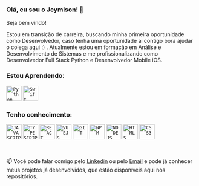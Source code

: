 ### Olá, eu sou o Jeymison! 👋            

Seja bem vindo!

Estou em transição de carreira, buscando minha primeira oportunidade como Desenvolvedor, caso tenha uma oportunidade ai contigo bora ajudar o colega aqui :) . Atualmente estou em formação em Análise e Desenvolvimento de Sistemas e me profissionalizando como Desenvolvedor Full Stack Python e Desenvolvedor Mobile iOS.

### Estou Aprendendo:
<code><img src="https://cdn.jsdelivr.net/gh/devicons/devicon@latest/icons/python/python-original-wordmark.svg" title = "Python" width="40" height="40"/></code>
<code><img src="https://cdn.jsdelivr.net/gh/devicons/devicon@latest/icons/swift/swift-original.svg" title = "Swift" width="40" height="40" /></code>

### Tenho conhecimento:
<code><img width="40px" src="https://cdn.jsdelivr.net/gh/devicons/devicon/icons/javascript/javascript-original.svg" title = "JAVASCRIPT"/></code>
<code><img width="40px" src="https://cdn.jsdelivr.net/gh/devicons/devicon@latest/icons/typescript/typescript-original.svg" title = "TYPESCRIPT"/></code>
<code><img width="40px" src="https://cdn.jsdelivr.net/gh/devicons/devicon@latest/icons/react/react-original-wordmark.svg" title = "REACT"/></code>
<code><img width="40px" src="https://cdn.jsdelivr.net/gh/devicons/devicon@latest/icons/vuejs/vuejs-original-wordmark.svg" title = "VUEJS"/></code>
<code><img width="40px" src="https://cdn.jsdelivr.net/gh/devicons/devicon/icons/git/git-original.svg" title = "GIT"/></code>
<code><img width="40px" src="https://cdn.jsdelivr.net/gh/devicons/devicon@latest/icons/npm/npm-original-wordmark.svg" title = "NPM"/></code>
<code><img width="40px" src="https://cdn.jsdelivr.net/gh/devicons/devicon@latest/icons/nodejs/nodejs-original-wordmark.svg" title = "NODEJS"/></code>
<code><img width="40px" src="https://cdn.jsdelivr.net/gh/devicons/devicon/icons/html5/html5-original-wordmark.svg" title = "HTML5"/></code>
<code><img width="40px" src="https://cdn.jsdelivr.net/gh/devicons/devicon/icons/css3/css3-original-wordmark.svg" title = "CSS3"/></code>

</br>

📫 Você pode falar comigo pelo [Linkedin](https://www.linkedin.com/in/jeymisonmenezes/) ou pelo [Email](mailto:jeymison@gmail.com)  e pode já conhecer meus projetos já desenvolvidos, que estão disponíveis aqui nos repositórios.

</br>




          
          
          

